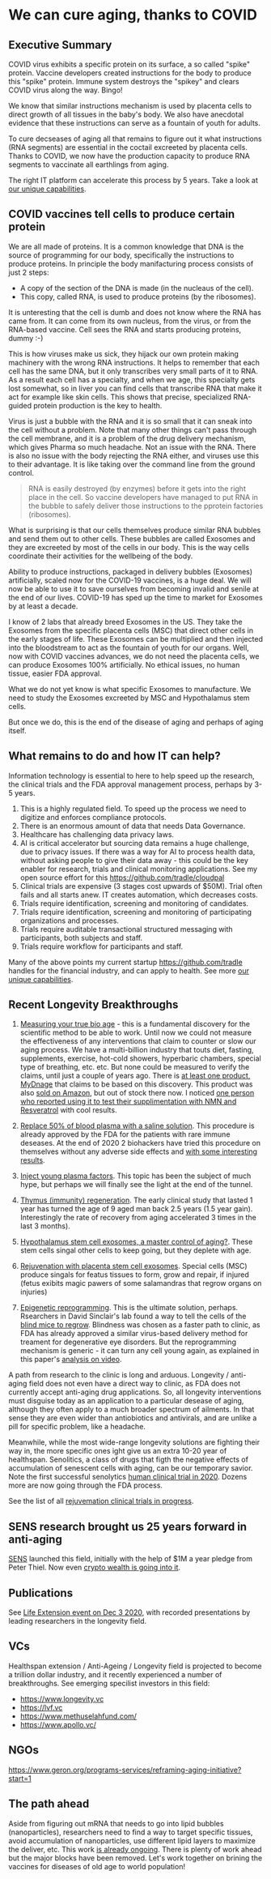 # We can cure aging, thanks to COVID

## Executive Summary 
COVID virus exhibits a specific protein on its surface, a so called "spike" protein.
Vaccine developers created instructions for the body to produce this "spike" protein. 
Immune system destroys the "spikey" and clears COVID virus along the way. Bingo!

We know that similar instructions mechanism is used by placenta cells to direct growth of all tissues in the baby's body. 
We also have anecdotal evidence that these instructions can serve as a fountain of youth for adults. 

To cure decseases of aging all that remains to figure out it what instructions (RNA segments) are essential in the coctail excreeted by placenta cells. Thanks to COVID, we now have the production capacity to produce RNA segments to vaccinate all earthlings from aging.

The right IT platform can accelerate this process by 5 years. Take a look at [our unique capabilities](https://github.com/urbien/longevity/blob/main/tech-platform.md).

## COVID vaccines tell cells to produce certain protein
We are all made of proteins. 
It is a common knowledge that DNA is the source of programming for our body, specifically the instructions to produce proteins. In principle the body manifacturing process consists of just 2 steps:

- A copy of the section of the DNA is made (in the nucleaus of the cell).
- This copy, called RNA, is used to produce proteins (by the ribosomes).

It is unteresting that the cell is dumb and does not know where the RNA has came from. It can come from its own nucleus, from the virus, or from the RNA-based vaccine. Cell sees the RNA and starts producing proteins, dummy :-)

This is how viruses make us sick, they hijack our own protein making machinery with the wrong RNA instructions. It helps to remember that each cell has the same DNA, but it only transcribes very small parts of it to RNA. As a result each cell has a specialty, and when we age, this specialty gets lost somewhat, so in liver you can find cells that transcribe RNA that make it act for example like skin cells. This shows that precise, specialized RNA-guided protein production is the key to health.

Virus is just a bubble with the RNA and it is so small that it can sneak into the cell without a problem. Note that many other things can't pass through the cell membrane, and it is a problem of the drug delivery mechanism, which gives Pharma so much headache. Not an issue with the RNA. There is also no issue with the body rejecting the RNA either, and viruses use this to their advantage. It is like taking over the command line from the ground control.

>RNA is easily destroyed (by enzymes) before it gets into the right place in the cell. So vaccine developers have managed to put RNA in the bubble to safely deliver those instructions to the pprotein factories (ribosomes). 

What is surprising is that our cells themselves produce similar RNA bubbles and send them out to other cells. These bubbles are called Exosomes and they are excreeted by most of the cells in our body. This is the way cells coordinate their activities for the wellbeing of the body.

Ability to produce instructions, packaged in delivery bubbles (Exosomes) artificially, scaled now for the COVID-19 vaccines, is a huge deal. We will now be able to use it to save ourselves from becoming invalid and senile at the end of our lives. COVID-19 has sped up the time to market for Exosomes by at least a decade.

I know of 2 labs that already breed Exosomes in the US. They take the Exosomes from the specific placenta cells (MSC) that direct other cells in the early stages of life. These Exosomes can be multiplied and then injected into the bloodstream to act as the fountain of youth for our organs. Well, now with COVID vaccines advances, we do not need the placenta cells, we can produce Exosomes 100% artificially. No ethical issues, no human tissue, easier FDA approval.

What we do not yet know is what specific Exosomes to manufacture. We need to study the Exosomes excreeted by MSC and Hypothalamus stem cells.

But once we do, this is the end of the disease of aging and perhaps of aging itself.

## What remains to do and how IT can help?
Information technology is essential to here to help speed up the research, the clinical trials and the FDA approval management process, perhaps by 3-5 years. 

1. This is a highly regulated field. To speed up the process we need to digitize and enforces compliance protocols. 
1. There is an enormous amount of data that needs Data Governance. 
1. Healthcare has challenging data privacy laws.
1. AI is critical accelerator but sourcing data remains a huge challenge, due to privacy issues. If there was a way for AI to process health data, without asking people to give their data away - this could be the key enabler for research,  trials and clinical monitoring applications. See my open source effort for this https://github.com/tradle/cloudpal
1. Clinical trials are expensive (3 stages cost upwards of $50M). Trial often fails and all starts anew. IT creates automation, which decreases costs.
1. Trials require identification, screening and monitoring of candidates.
1. Trials require identification, screening and monitoring of participating organizations and processes.
1. Trials require auditable transactional structured messaging with participants, both subjects and staff.
1. Trials require workflow for participants and staff. 

Many of the above points my current startup https://github.com/tradle handles for the financial industry, and can apply to health.
See more [our unique capabilities](https://github.com/urbien/longevity/blob/main/tech-platform.md).

## Recent Longevity Breakthroughs
1. [Measuring your true bio age](https://en.wikipedia.org/wiki/Epigenetic_clock) - this is a fundamental discovery for the scientific method to be able to work. Until now we could not measure the effectiveness of any interventions that claim to counter or slow our aging process. We have a multi-billion industry that touts diet, fasting, supplements, exercise, hot-cold showers, hyperbaric chambers, special type of breathing, etc. etc. But none could be measured to verify the claims, until just a couple of years ago. There is [at least one product, MyDnage](https://www.mydnage.com/) that claims to be based on this discovery. This product was also [sold on Amazon](https://www.amazon.com/gp/product/B07YF4M8YB/), but out of stock there now. I noticed [one person who reported using it to test their supplimentation with NMN and Resveratrol](https://www.youtube.com/watch?v=vDZ81O33bfE) with cool results. 

1. [Replace 50% of blood plasma with a saline solution](https://www.aging-us.com/article/103418/text). This procedure is already approved by the FDA for the patients with rare immune deseases. At the end of 2020 2 biohackers have tried this procedure on themselves without any adverse side effects and [with some interesting results](https://www.lifespan.io/news/biohackers-perform-first-plasma-dilution-experiment-on-humans/).

1. [Inject young plasma factors](https://www.biorxiv.org/content/10.1101/2020.05.07.082917v1). This topic has been the subject of much hype, but perhaps we will finally see the light at the end of the tunnel.

1. [Thymus (immunity) regeneration](https://onlinelibrary.wiley.com/doi/full/10.1111/acel.13028). The early clinical study that lasted 1 year has turned the age of 9 aged man back 2.5 years (1.5 year gain). Interestingly the rate of recovery from aging accelerated 3 times in the last 3 months).

1. [Hypothalamus stem cell exosomes, a master control of aging?](https://www.nature.com/articles/nature23282). These stem cells singal other cells to keep going, but they deplete with age.

1. [Rejuvenation with placenta stem cell exosomes](https://www.hindawi.com/journals/sci/2017/6305295/). Special cells (MSC) produce singals for featus tissues to form, grow and repair, if injured (fetus exibits magic pawers of some salamandras that regrow organs on injuries)

1. [Epigenetic reprogramming](https://www.nature.com/articles/s41586-020-2975-4). This is the ultimate solution, perhaps. Rsearchers in David Sinclair's lab found a way to tell the cells of the [blind mice to regrow](https://www.biorxiv.org/content/10.1101/710210v1). Blindness was chosen as a faster path to clinic, as FDA has already approved a similar virus-based delivery method for treament for degenerative eye disorders. But the reprogramming mechanism is generic - it can turn any cell young again, as explained in this paper's [analysis on video](https://www.youtube.com/watch?v=TAA6qdWBuf8&t=10s).

A path from research to the clinic is long and arduous. Longevity / anti-aging field does not even have a direct way to clinic, as FDA does not currently accept anti-aging drug applications. So, all longevity interventions must disguise today as an application to a particular desease of aging, although they often apply to a much broader spectrum of ailments. In that sense they are even wider than antiobiotics and antivirals, and are unlike a pill for specific problem, like a headache. 

Meanwhile, while the most wide-range longevity solutions are fighting their way in, the more specific ones ight give us an extra 10-20 year of healthspan. Senolitics, a class of drugs that figth the negative effects of accumulation of senescent cells with aging, can be our temporary savior. Note the first successful senolytics [human clinical trial in 2020](https://www.thelancet.com/journals/ebiom/article/PIIS2352-3964(19)30641-3/fulltext). Dozens more are now going through the FDA process.

See the list of all [rejuvemation clinical trials in progress](https://www.lifespan.io/road-maps/the-rejuvenation-roadmap/). 

## SENS research brought us 25 years forward in anti-aging
[SENS](https://www.sens.org/) launched this field, initially with the help of $1M a year pledge from Peter Thiel. Now even [crypto wealth is going into it](https://qz.com/1212040/crypto-millionaires-like-vitalik-buterin-are-funding-research-to-reverse-aging-especially-the-sens-research-foundation/).

## Publications
See [Life Extension event on Dec 3 2020](https://www.youtube.com/channel/UCofPTsvqicfVFYifwB3_XhQ), with recorded presentations by leading researchers in the longevity field.

## VCs
Healthspan extension / Anti-Ageing / Longevity field is projected to become a trillion dollar industry,  and it recently experienced a number of breakthroughs. See emerging specilist investors in this field:

- https://www.longevity.vc
- https://lvf.vc
- https://www.methuselahfund.com/
- https://www.apollo.vc/

## NGOs
https://www.geron.org/programs-services/reframing-aging-initiative?start=1

## The path ahead 
Aside from figuring out mRNA that needs to go into lipid bubbles (nanoparticles), researchers need to find a way to target specific tissues, avoid accumulation of nanoparticles, use different lipid layers to maximize the deliver, etc. This work [is already ongoing](https://www.sciencemag.org/news/2020/12/messenger-rna-gave-us-covid-19-vaccine-will-it-treat-diseases-too). There is plenty of work ahead but the major blocks have been removed. Let's work together on brining the vaccines for diseases of old age to world population!


